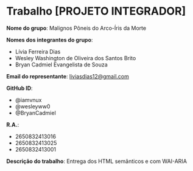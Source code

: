 # Trabalho [PROJETO INTEGRADOR]

**Nome do grupo**: Malignos Pôneis do Arco-Íris da Morte

**Nomes dos integrantes do grupo**:

- Lívia Ferreira Dias
- Wesley Washington de Oliveira dos Santos Brito
- Bryan Cadmiel Evangelista de Souza

**Email do representante**: liviasdias12@gmail.com

**GitHub ID**:
- @iamvnux
- @wesleyww0
- @BryanCadmiel

**R.A.**:
- 2650832413016
- 2650832413025
- 2650832413001

**Descrição do trabalho**:
Entrega dos HTML semânticos e com WAI-ARIA